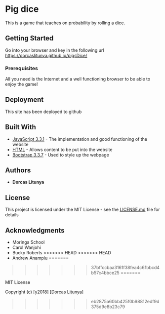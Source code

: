 
# Pig dice

This is a game that teaches on probability by rolling a dice.

## Getting Started

Go into your browser and key in the following url https://dorcaslitunya.github.io/pigsDice/

### Prerequisites
All you need is the Internet and a well functioning browser to be able to enjoy the game!



## Deployment
This site has been deployed to github

## Built With

* [JavaScript 3.3.1](https://developer.mozilla.org/en-US/docs/Web/Guide/HTML/HTML5) - The implementation and good functioning of the website
* [HTML](https://developer.mozilla.org/en-US/docs/Web/Guide/HTML/HTML5) - Allows content to be put into the website
* [Bootstrap 3.3.7](https://getbootstrap.com/docs/4.0/getting-started/contents/) - Used to style up the webpage


## Authors

* **Dorcas Litunya**

## License

This project is licensed under the MIT License - see the [LICENSE.md](LICENSE.md) file for details

## Acknowledgments

* Moringa School
* Carol Wanjohi
* Bucky Roberts
<<<<<<< HEAD
<<<<<<< HEAD
* Andrew Anampiu
=======
>>>>>>> 37bffccbaa3161f38fea4c61bbcd4b57c4bbce25
=======

MIT License

Copyright (c) [y2018] [Dorcas Litunya]
>>>>>>> eb2875a60bb425f0b98812edf9d375d9e8b23c79
